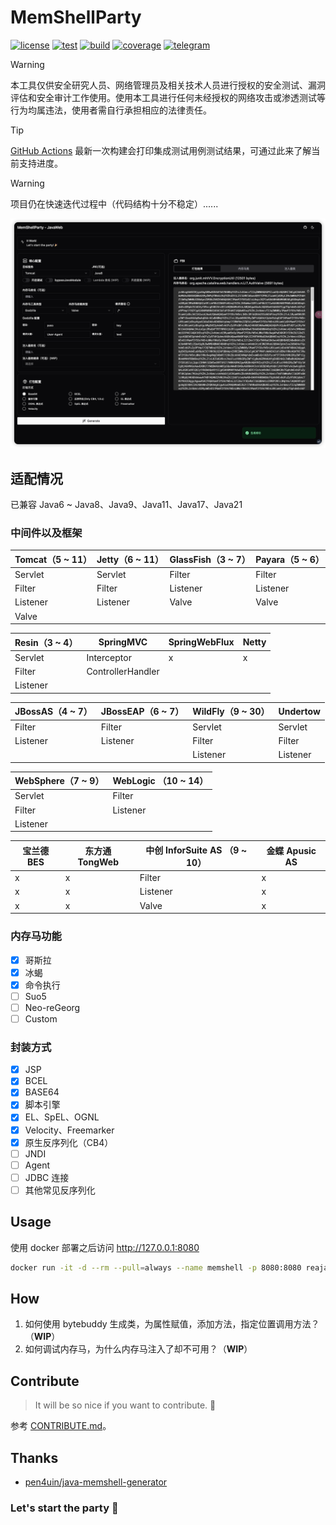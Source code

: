 # MemShellParty

[![license](https://img.shields.io/github/license/reajason/memshellparty?style=flat-square&label=License)](https://github.com/ReaJason/MemShellParty?tab=MIT-1-ov-file)
[![test](https://img.shields.io/github/actions/workflow/status/reajason/memshellparty/ci.yaml?label=Test&branch=master&style=flat-square)](https://github.com/ReaJason/MemShellParty/actions)
[![build](https://img.shields.io/github/actions/workflow/status/reajason/memshellparty/build.yaml?label=Build&branch=master&style=flat-square)](https://github.com/ReaJason/MemShellParty/actions)
[![coverage](https://img.shields.io/endpoint?label=Coverage&url=https://raw.githubusercontent.com/reajason/memshellparty/master/.github/badges/jacoco.json&style=flat-square)](https://github.com/ReaJason/MemShellParty/actions)
[![telegram](https://img.shields.io/endpoint?label=Telegram&style=flat-square&url=https://mogyo.ro/quart-apis/tgmembercount?chat_id=memshell)](https://t.me/memshell)

> [!WARNING]
> 本工具仅供安全研究人员、网络管理员及相关技术人员进行授权的安全测试、漏洞评估和安全审计工作使用。使用本工具进行任何未经授权的网络攻击或渗透测试等行为均属违法，使用者需自行承担相应的法律责任。

> [!TIP]
> [GitHub Actions](https://github.com/ReaJason/MemShellParty/actions/workflows/ci.yaml)
> 最新一次构建会打印集成测试用例测试结果，可通过此来了解当前支持进度。

> [!WARNING]
> 项目仍在快速迭代过程中（代码结构十分不稳定）......


![screenshot](docs/screenshot.png)

## 适配情况

已兼容 Java6 ~ Java8、Java9、Java11、Java17、Java21

### 中间件以及框架

| Tomcat（5 ~ 11） | Jetty（6 ~ 11） | GlassFish（3 ~ 7） | Payara（5 ~ 6） |
|----------------|---------------|------------------|---------------|
| Servlet        | Servlet       | Filter           | Filter        |
| Filter         | Filter        | Listener         | Listener      |
| Listener       | Listener      | Valve            | Valve         |
| Valve          |               |                  |               |

| Resin（3 ~ 4） | SpringMVC         | SpringWebFlux | Netty |
|--------------|-------------------|---------------|-------|
| Servlet      | Interceptor       | x             | x     |
| Filter       | ControllerHandler |               |       |
| Listener     |                   |               |       |

| JBossAS（4 ~ 7） | JBossEAP（6 ~ 7） | WildFly（9 ~ 30） | Undertow |
|----------------|-----------------|-----------------|----------|
| Filter         | Filter          | Servlet         | Servlet  |
| Listener       | Listener        | Filter          | Filter   |
|                |                 | Listener        | Listener |

| WebSphere（7 ~ 9） | WebLogic （10 ~ 14） |
|------------------|--------------------|
| Servlet          | Filter             |
| Filter           | Listener           |
| Listener         |                    |

| 宝兰德 BES | 东方通 TongWeb | 中创 InforSuite AS （9 ~ 10） | 金蝶 Apusic AS |
|---------|-------------|---------------------------|--------------|
| x       | x           | Filter                    | x            |
| x       | x           | Listener                  | x            |
| x       | x           | Valve                     | x            |

### 内存马功能

- [x] 哥斯拉
- [x] 冰蝎
- [x] 命令执行
- [ ] Suo5
- [ ] Neo-reGeorg
- [ ] Custom

### 封装方式

- [x] JSP
- [x] BCEL
- [x] BASE64
- [x] 脚本引擎
- [x] EL、SpEL、OGNL
- [x] Velocity、Freemarker
- [x] 原生反序列化（CB4）
- [ ] JNDI
- [ ] Agent
- [ ] JDBC 连接
- [ ] 其他常见反序列化

## Usage

使用 docker 部署之后访问 http://127.0.0.1:8080

```bash
docker run -it -d --rm --pull=always --name memshell -p 8080:8080 reajason/memshell-party
```

## How

1. 如何使用 bytebuddy 生成类，为属性赋值，添加方法，指定位置调用方法？（**WIP**）
2. 如何调试内存马，为什么内存马注入了却不可用？（**WIP**）

## Contribute

> It will be so nice if you want to contribute. 🎉


参考 [CONTRIBUTE.md](CONTRIBUTING.md)。

## Thanks

- [pen4uin/java-memshell-generator](https://github.com/pen4uin/java-memshell-generator)

### Let's start the party 🎉